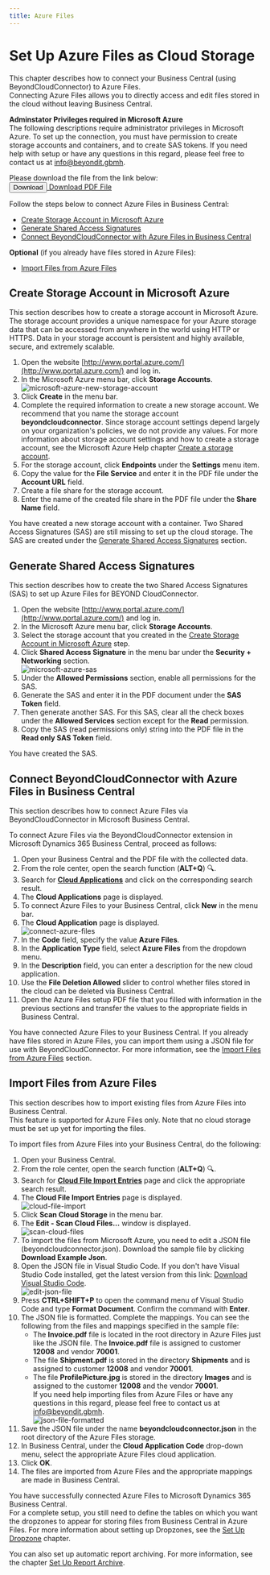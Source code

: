 ```yaml
---
title: Azure Files
---
```


# <a name="set-up-for-azure-files"></a>Set Up Azure Files as Cloud Storage

This chapter describes how to connect your Business Central (using BeyondCloudConnector) to Azure Files.  
Connecting Azure Files allows you to directly access and edit files stored in the cloud without leaving Business Central.  

<!-- :::info   -->  
**Adminstator Privileges required in Microsoft Azure**  
The following descriptions require administrator privileges in Microsoft Azure. To set up the connection, you must have permission to create storage accounts and containers, and to create SAS tokens. If you need help with setup or have any questions in this regard, please feel free to contact us at 
<a href="mailto:info@beyondit.gmbh?cc=sascha.fischer@beyondit.gmbh&amp;subject=Set Up Azure Files as Cloud Storage">info@beyondit.gbmh</a>.  
<!-- ::: -->

Please download the file from the link below:  
<a href="http://docs.beyond365.de/de-DE/cloudconnector/assets/en-US_CloudConnectorAzureFilesSetup.pdf" download>
  <button>Download</button>
</a>
<a href="http://docs.beyond365.de/de-DE/cloudconnector/assets/en-US_CloudConnectorAzureFilesSetup.pdf">Download PDF File</a>

Follow the steps below to connect Azure Files in Business Central:  

+ [Create Storage Account in Microsoft Azure](#create-storage-account)
+ [Generate Shared Access Signatures](#create-sas)
+ [Connect BeyondCloudConnector with Azure Files in Business Central](#connect-cloudconnector-in-business-central)  

**Optional** (if you already have files stored in Azure Files): 
+ [Import Files from Azure Files](#import-files-from-azure-files)  

## <a name="create-storage-account"></a>Create Storage Account in Microsoft Azure

This section describes how to create a storage account in Microsoft Azure. The storage account provides a unique namespace for your Azure storage data that can be accessed from anywhere in the world using HTTP or HTTPS. Data in your storage account is persistent and highly available, secure, and extremely scalable.   

1. Open the website [http://www.portal.azure.com/](http://www.portal.azure.com/) and log in.  
1. In the Microsoft Azure menu bar, click **Storage Accounts**.  
    ![microsoft-azure-new-storage-account](../assets/microsoft-azure-new-storage-account.png)  
1. Click **Create** in the menu bar.  
1. Complete the required information to create a new storage account. We recommend that you name the storage account **beyondcloudconnector**. Since storage account settings depend largely on your organization's policies, we do not provide any values. For more information about storage account settings and how to create a storage account, see the Microsoft Azure Help chapter [Create a storage account](https://learn.microsoft.com/en-us/azure/storage/common/storage-account-create?tabs=azure-portal).  
1. For the storage account, click **Endpoints** under the **Settings** menu item.  
1. Copy the value for the **File Service** and enter it in the PDF file under the **Account URL** field.  
1. Create a file share for the storage account.  
1. Enter the name of the created file share in the PDF file under the **Share Name** field. 

You have created a new storage account with a container. Two Shared Access Signatures (SAS) are still missing to set up the cloud storage. The SAS are created under the [Generate Shared Access Signatures](#create-sas) section.  

## <a name="create-sas"></a>Generate Shared Access Signatures

This section describes how to create the two Shared Access Signatures (SAS) to set up Azure Files for BEYOND CloudConnector.  

1. Open the website [http://www.portal.azure.com/](http://www.portal.azure.com/) and log in.  
1. In the Microsoft Azure menu bar, click **Storage Accounts**.  
1. Select the storage account that you created in the [Create Storage Account in Microsoft Azure](#create-storage-account) step.  
1. Click **Shared Access Signature** in the menu bar under the **Security + Networking** section.  
    ![microsoft-azure-sas](../assets/microsoft-azure-sas.png)  
1. Under the **Allowed Permissions** section, enable all permissions for the SAS.  
1. Generate the SAS and enter it in the PDF document under the **SAS Token** field.  
1. Then generate another SAS. For this SAS, clear all the check boxes under the **Allowed Services** section except for the **Read** permission.  
1. Copy the SAS (read permissions only) string into the PDF file in the **Read only SAS Token** field.  

You have created the SAS.  

## <a name="connect-cloudconnector-in-business-central"></a>Connect BeyondCloudConnector with Azure Files in Business Central

This section describes how to connect Azure Files via BeyondCloudConnector in Microsoft Business Central.  

To connect Azure Files via the BeyondCloudConnector extension in Microsoft Dynamics 365 Business Central, proceed as follows:  

1. Open your Business Central and the PDF file with the collected data.  
1. From the role center, open the search function (**ALT+Q**) 🔍.  
1. Search for **[Cloud Applications](https://businesscentral.dynamics.com/?page=70838580)** and click on the corresponding search result.  
1. The **Cloud Applications** page is displayed.  
1. To connect Azure Files to your Business Central, click **New** in the menu bar.  
1. The **Cloud Application** page is displayed.  
    ![connect-azure-files](../assets/connect-azure-files.png)  
1. In the **Code** field, specify the value **Azure Files**.  
1. In the **Application Type** field, select **Azure Files** from the dropdown menu.  
1. In the **Description** field, you can enter a description for the new cloud application.  
1. Use the **File Deletion Allowed** slider to control whether files stored in the cloud can be deleted via Business Central.  
1. Open the Azure Files setup PDF file that you filled with information in the previous sections and transfer the values to the appropriate fields in Business Central.  

You have connected Azure Files to your Business Central. If you already have files stored in Azure Files, you can import them using a JSON file for use with BeyondCloudConnector. For more information, see the [Import Files from Azure Files](#import-files-from-azure-files) section.  

## <a name="import-files-from-azure-files"></a>Import Files from Azure Files

This section describes how to import existing files from Azure Files into Business Central.  
This feature is supported for Azure Files only. Note that no cloud storage must be set up yet for importing the files.  

To import files from Azure Files into your Business Central, do the following:  

1. Open your Business Central.   
1. From the role center, open the search function (**ALT+Q**) 🔍.  
1. Search for **[Cloud File Import Entries](https://businesscentral.dynamics.com/?page=70838585)** page and click the appropriate search result.  
1. The **Cloud File Import Entries** page is displayed.  
    ![cloud-file-import](../assets/cloud-file-import.png)  
1. Click **Scan Cloud Storage** in the menu bar.  
1. The **Edit - Scan Cloud Files...** window is displayed.  
    ![scan-cloud-files](../assets/scan-cloud-files.png)  
1. To import the files from Microsoft Azure, you need to edit a JSON file (beyondcloudconnector.json). Download the sample file by clicking **Download Example Json**.  
1. Open the JSON file in Visual Studio Code. If you don't have Visual Studio Code installed, get the latest version from this link: [Download Visual Studio Code](https://code.visualstudio.com/Download).  
    ![edit-json-file](../assets/edit-json-file.png)  
1. Press **CTRL+SHIFT+P** to open the command menu of Visual Studio Code and type **Format Document**. Confirm the command with **Enter**.  
1. The JSON file is formatted. Complete the mappings. You can see the following from the files and mappings specified in the sample file:  
    + The **Invoice.pdf** file is located in the root directory in Azure Files just like the JSON file. The **Invoice.pdf** file is assigned to customer **12008** and vendor **70001**.  
    + The file **Shipment.pdf** is stored in the directory **Shipments** and is assigned to customer **12008** and vendor **70001**.  
    + The file **ProfilePicture.jpg** is stored in the directory **Images** and is assigned to the customer **12008** and the vendor **70001**.  
If you need help importing files from Azure Files or have any questions in this regard, please feel free to contact us at 
<a href="mailto:info@beyondit.gmbh?cc=sascha.fischer@beyondit.gmbh&amp;subject=Help with importing files from Azure Files">info@beyondit.gbmh</a>.  
    ![json-file-formatted](../assets/json-file-formatted.png)  
1. Save the JSON file under the name **beyondcloudconnector.json** in the root directory of the Azure Files storage.  
1. In Business Central, under the **Cloud Application Code** drop-down menu, select the appropriate Azure Files cloud application.  
1. Click **OK**.  
1. The files are imported from Azure Files and the appropriate mappings are made in Business Central.  

You have successfully connected Azure Files to Microsoft Dynamics 365 Business Central.  
For a complete setup, you still need to define the tables on which you want the dropzones to appear for storing files from Business Central in Azure Files. For more information about setting up Dropzones, see the [Set Up Dropzone](set-up-dropzone.md) chapter.  

You can also set up automatic report archiving. For more information, see the chapter [Set Up Report Archive](set-up-report-archive.md).  